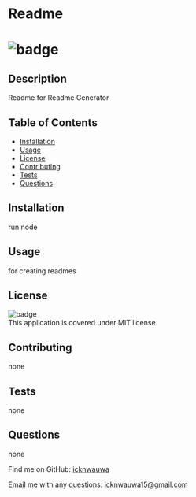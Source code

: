 
# Readme

# ![badge](https://img.shields.io/badge/license-MIT-brightgreen)


## Description
Readme for Readme Generator


## Table of Contents
- [Installation](#installation)
- [Usage](#usage)
- [License](#license)
- [Contributing](#contributing)
- [Tests](#tests)
- [Questions](#questions)


## Installation
run node



## Usage
for creating readmes




## License
![badge](https://img.shields.io/badge/license-MIT-brightgreen)
<br/>
This application is covered under MIT license.




## Contributing
none



## Tests
none



## Questions
none



Find me on GitHub: [icknwauwa](https://github.com/icknwauwa) <br/>



Email me with any questions: icknwauwa15@gmail.com <br/> 

